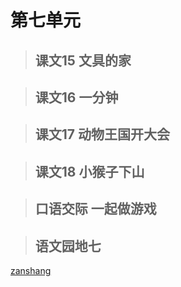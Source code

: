 # 第七单元

> ## 课文15 文具的家

<Ebook grade="xxyw1b" :pages="82" :paged="84" ></Ebook>

> ## 课文16 一分钟

<Ebook grade="xxyw1b" :pages="85" :paged="87" ></Ebook>

> ## 课文17 动物王国开大会

<Ebook grade="xxyw1b" :pages="88" :paged="93" ></Ebook>

> ## 课文18 小猴子下山

<Ebook grade="xxyw1b" :pages="94" :paged="96" ></Ebook>

> ## 口语交际 一起做游戏

<Ebook grade="xxyw1b" :pages="97" :paged="98" ></Ebook>

> ## 语文园地七

<Ebook grade="xxyw1b" :pages="98" :paged="101" ></Ebook>

[zanshang](../res/zanshang.md ':include')